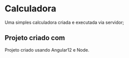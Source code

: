 # Calculadora

Uma simples calculadora criada e executada via servidor;

## Projeto criado com 

Projeto criado usando Angular12 e Node.
